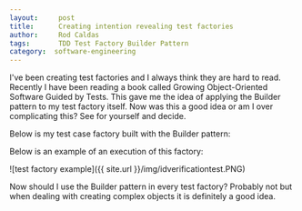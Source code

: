 ```yaml
---
layout:     post
title:      Creating intention revealing test factories
author:     Rod Caldas
tags: 		TDD Test Factory Builder Pattern
category:  software-engineering
---
```

<!-- Start Writing Below in Markdown -->
I've been creating test factories and I always think they are hard to read. Recently I have been reading a book called Growing Object-Oriented Software Guided by Tests. This gave me the idea of applying the Builder pattern to my test factory itself. Now was this a good idea or am I over complicating this? See for yourself and decide.

Below is my test case factory built with the Builder pattern:

<script src="https://gist.github.com/kaldas/559454d9daea1d5598863684a2d67c2f.js"></script>

Below is an example of an execution of this factory:

![test factory example]({{ site.url }}/img/idverificationtest.PNG)

Now should I use the Builder pattern in every test factory? Probably not but when dealing with creating complex objects it is definitely a good idea.